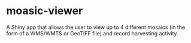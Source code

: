 # moasic-viewer
A Shiny app that allows the user to view up to 4 different mosaics (in the form of a WMS/WMTS or GeoTIFF file) and record harvesting activity.
